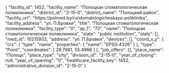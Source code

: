 {
    "facility_id": 1452,
    "facility_name": "Полоцкая стоматологическая поликлиника",
    "district_id": "2-15-0",
    "district_name": "Полоцкий район",
    "facility_url": "https:\/\/polmed.by\/ru\/stomatologicheskaya-poliklinika",
    "facility_address": "ул. П.Бровки",
    "title": "Полоцкая стоматологическая поликлиника",
    "facility_type": "0",
    "ap_1": "73",
    "name": "Полоцкая стоматологическая поликлиника",
    "state": "public institution",
    "stats": [],
    "med_id": 10215932,
    "address": "ул. П.Бровки",
    "devices": [],
    "coord_x_y": {
        "crs": {
            "type": "name",
            "properties": {
                "name": "EPSG:4326"
            }
        },
        "type": "Point",
        "coordinates": [
            28.7981,
            55.4966
        ]
    },
    "job_offers": [],
    "place_name": "Полоцк",
    "place_type": "city",
    "division_id": "2-15-0",
    "year_of_closing": null,
    "year_of_opening": "0",
    "healthcare_facility_key": 1452,
    "administrative_division_id": "2-15-0"
}